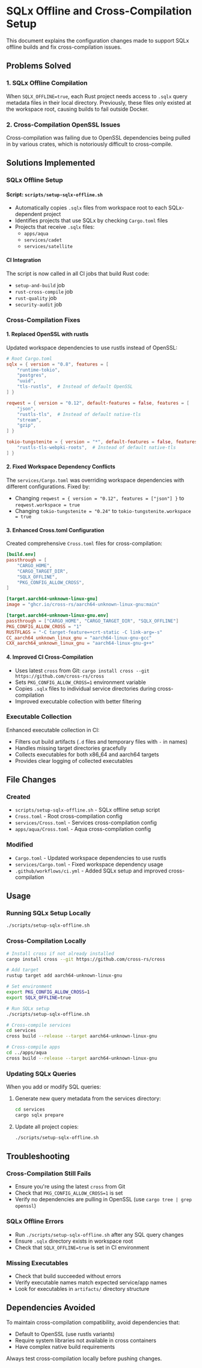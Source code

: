 # SQLx Offline and Cross-Compilation Setup

This document explains the configuration changes made to support SQLx offline builds and fix cross-compilation issues.

## Problems Solved

### 1. SQLx Offline Compilation
When `SQLX_OFFLINE=true`, each Rust project needs access to `.sqlx` query metadata files in their local directory. Previously, these files only existed at the workspace root, causing builds to fail outside Docker.

### 2. Cross-Compilation OpenSSL Issues  
Cross-compilation was failing due to OpenSSL dependencies being pulled in by various crates, which is notoriously difficult to cross-compile.

## Solutions Implemented

### SQLx Offline Setup

#### Script: `scripts/setup-sqlx-offline.sh`
- Automatically copies `.sqlx` files from workspace root to each SQLx-dependent project
- Identifies projects that use SQLx by checking `Cargo.toml` files
- Projects that receive `.sqlx` files:
  - `apps/aqua`
  - `services/cadet` 
  - `services/satellite`

#### CI Integration
The script is now called in all CI jobs that build Rust code:
- `setup-and-build` job
- `rust-cross-compile` job  
- `rust-quality` job
- `security-audit` job

### Cross-Compilation Fixes

#### 1. Replaced OpenSSL with rustls
Updated workspace dependencies to use rustls instead of OpenSSL:

```toml
# Root Cargo.toml
sqlx = { version = "0.8", features = [
    "runtime-tokio",
    "postgres", 
    "uuid",
    "tls-rustls",  # Instead of default OpenSSL
] }

reqwest = { version = "0.12", default-features = false, features = [
    "json",
    "rustls-tls",  # Instead of default native-tls
    "stream",
    "gzip",
] }

tokio-tungstenite = { version = "*", default-features = false, features = [
    "rustls-tls-webpki-roots",  # Instead of default native-tls
] }
```

#### 2. Fixed Workspace Dependency Conflicts
The `services/Cargo.toml` was overriding workspace dependencies with different configurations. Fixed by:
- Changing `reqwest = { version = "0.12", features = ["json"] }` to `reqwest.workspace = true`
- Changing `tokio-tungstenite = "0.24"` to `tokio-tungstenite.workspace = true`

#### 3. Enhanced Cross.toml Configuration
Created comprehensive `Cross.toml` files for cross-compilation:

```toml
[build.env]
passthrough = [
    "CARGO_HOME",
    "CARGO_TARGET_DIR", 
    "SQLX_OFFLINE",
    "PKG_CONFIG_ALLOW_CROSS",
]

[target.aarch64-unknown-linux-gnu]
image = "ghcr.io/cross-rs/aarch64-unknown-linux-gnu:main"

[target.aarch64-unknown-linux-gnu.env]
passthrough = ["CARGO_HOME", "CARGO_TARGET_DIR", "SQLX_OFFLINE"]
PKG_CONFIG_ALLOW_CROSS = "1"
RUSTFLAGS = "-C target-feature=+crt-static -C link-arg=-s"
CC_aarch64_unknown_linux_gnu = "aarch64-linux-gnu-gcc"
CXX_aarch64_unknown_linux_gnu = "aarch64-linux-gnu-g++"
```

#### 4. Improved CI Cross-Compilation
- Uses latest `cross` from Git: `cargo install cross --git https://github.com/cross-rs/cross`
- Sets `PKG_CONFIG_ALLOW_CROSS=1` environment variable
- Copies `.sqlx` files to individual service directories during cross-compilation
- Improved executable collection with better filtering

### Executable Collection

Enhanced executable collection in CI:
- Filters out build artifacts (`.d` files and temporary files with `-` in names)
- Handles missing target directories gracefully
- Collects executables for both x86_64 and aarch64 targets
- Provides clear logging of collected executables

## File Changes

### Created
- `scripts/setup-sqlx-offline.sh` - SQLx offline setup script
- `Cross.toml` - Root cross-compilation config
- `services/Cross.toml` - Services cross-compilation config  
- `apps/aqua/Cross.toml` - Aqua cross-compilation config

### Modified
- `Cargo.toml` - Updated workspace dependencies to use rustls
- `services/Cargo.toml` - Fixed workspace dependency usage
- `.github/workflows/ci.yml` - Added SQLx setup and improved cross-compilation

## Usage

### Running SQLx Setup Locally
```bash
./scripts/setup-sqlx-offline.sh
```

### Cross-Compilation Locally
```bash
# Install cross if not already installed
cargo install cross --git https://github.com/cross-rs/cross

# Add target
rustup target add aarch64-unknown-linux-gnu

# Set environment
export PKG_CONFIG_ALLOW_CROSS=1
export SQLX_OFFLINE=true

# Run SQLx setup
./scripts/setup-sqlx-offline.sh

# Cross-compile services
cd services
cross build --release --target aarch64-unknown-linux-gnu

# Cross-compile apps
cd ../apps/aqua  
cross build --release --target aarch64-unknown-linux-gnu
```

### Updating SQLx Queries
When you add or modify SQL queries:

1. Generate new query metadata from the services directory:
   ```bash
   cd services
   cargo sqlx prepare
   ```

2. Update all project copies:
   ```bash
   ./scripts/setup-sqlx-offline.sh
   ```

## Troubleshooting

### Cross-Compilation Still Fails
- Ensure you're using the latest `cross` from Git
- Check that `PKG_CONFIG_ALLOW_CROSS=1` is set
- Verify no dependencies are pulling in OpenSSL (use `cargo tree | grep openssl`)

### SQLx Offline Errors
- Run `./scripts/setup-sqlx-offline.sh` after any SQL query changes
- Ensure `.sqlx` directory exists in workspace root
- Check that `SQLX_OFFLINE=true` is set in CI environment

### Missing Executables
- Check that build succeeded without errors
- Verify executable names match expected service/app names
- Look for executables in `artifacts/` directory structure

## Dependencies Avoided
To maintain cross-compilation compatibility, avoid dependencies that:
- Default to OpenSSL (use rustls variants)
- Require system libraries not available in cross containers
- Have complex native build requirements

Always test cross-compilation locally before pushing changes.